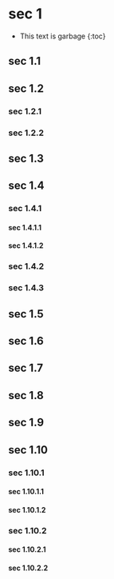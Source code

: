 # sec 1

* This text is garbage
{:toc}

## sec 1.1

## sec 1.2

### sec 1.2.1

### sec 1.2.2

## sec 1.3

## sec 1.4

### sec 1.4.1

#### sec 1.4.1.1

#### sec 1.4.1.2

### sec 1.4.2

### sec 1.4.3

## sec 1.5

## sec 1.6

## sec 1.7

## sec 1.8

## sec 1.9

## sec 1.10

### sec 1.10.1

#### sec 1.10.1.1

#### sec 1.10.1.2

### sec 1.10.2

#### sec 1.10.2.1

#### sec 1.10.2.2
